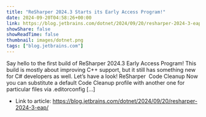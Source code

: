 ```yaml
---
title: "ReSharper 2024.3 Starts its Early Access Program!"
date: 2024-09-20T04:58:26+00:00
link: https://blog.jetbrains.com/dotnet/2024/09/20/resharper-2024-3-eap/
showShare: false
showReadTime: false
thumbnail: images/dotnet.png
tags: ["blog.jetbrains.com"]
---
```

Say hello to the first build of ReSharper 2024.3 Early Access Program! This build is mostly about improving C++ support, but it still has something new for C# developers as well. Let’s have a look! ReSharper  Code Cleanup Now you can substitute a default Code Cleanup profile with another one for particular files via .editorconfig […]

- Link to article: https://blog.jetbrains.com/dotnet/2024/09/20/resharper-2024-3-eap/